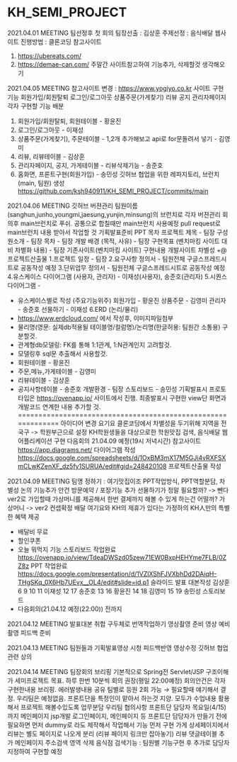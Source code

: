 # KH_SEMI_PROJECT


2021.04.01 MEETING
팀선정후 첫 회의
팀장선출 : 김상훈
주제선정 : 음식배달 웹사이트
진행방법 : 클론코딩
참고사이트
1. https://ubereats.com/
2. https://demae-can.com/
주말간 사이트참고하여 기능추가, 삭제할것 생각해오기


2021.04.05 MEETING
참고사이트 변경 : https://www.yogiyo.co.kr
사이트 구현 기능
회원가입/회원탈퇴
로그인/로그아웃
상품주문(가게찾기)
리뷰
공지
관리자페이지
각자 구현할 기능 배분
1. 회원가입/회원탈퇴, 회원테이블 - 황윤진
2. 로그인/로그아웃 - 이재성
3. 상품주문(가게찾기), 주문테이블 - 1,2개 추가해보고 api로 for문돌려서 넣기 - 김영미
4. 리뷰, 리뷰테이블 - 김상훈
5. 관리자페이지, 공지, 가게테이블 - 리뷰삭제기능 - 송준호
6. 홈화면, 프론트구현(회원가입) - 송민성
깃허브 협업을 위한 레파지토리, 브런치(main, 팀원) 생성
https://github.com/ksh940911/KH_SEMI_PROJECT/commits/main


2021.04.06 MEETING
깃허브 버젼관리
팀원이름(sanghun,junho,youngmi,jaesung,yunjin,minsung)의 브런치로 각자 버젼관리
회의후 main브런치로 푸쉬. 공통으로 합칠때만 main브런치 사용예정
pull request로 main브런치 내용 받아서 작업할 것
기획발표준비
PPT 목차
프로젝트 제목 - 팀장
구성원소개 - 팀장
목차 - 팀장
개발 배경 (목적, 사유) - 팀장
구현목표 (벤치마킹 사이트 대비 차별화 내용) - 팀장
기존사이트(벤치마킹 사이트) 구현내용
개발사이트 차별성
+@
프로젝트산출물
1.프로젝트 일정 - 팀장
2.요구사항 정의서 - 팀원전체 구글스프레드시트로 공동작성 예정
3.단위업무 정의서 - 팀원전체 구글스프레드시트로 공동작성 예정
4.유스케이스 다이어그램 (사용자, 관리자) - 이재성(사용자), 송준호(관리자)
5.시퀀스 다이어그램 -
- 유스케이스별로 작성 (주요기능위주)
회원가입 - 황윤진
상품주문 - 김영미
관리자 - 송준호
선물하기 - 이재성
6.ERD (논리/물리)
- https://www.erdcloud.com/ 에서 작성후, 이미지파일첨부
- 물리명(영문: 실제db적용될 테이블명/컬럼명)/논리명(한글허용: 팀원간 소통용) 구분할것.
- 관계형db모델링: FK를 통해 1:1관계, 1:N관계인지 고려할것.
- 모델링후 sql문 추출해서 사용할것.
- 회원테이블 - 황윤진
- 주문,메뉴,가게테이블 - 김영미
- 리뷰테이블 - 김상훈
- 공지사항테이블 - 송준호
개발환경 - 팀장
스토리보드 - 송민성
기획발표시 프로토타입은 https://ovenapp.io/ 사이트에서 진행.
최종발표시 구현한 view단 화면과 개발코드 연계한 내용 추가할 것.
=============================================================
아이디어 변경
요기요 클론코딩에서 차별성을 두기위해 지역을 전국구 -> 학원부근으로 설정
KH학원생들을 대상으로한 학원맛집 검색, 음식배달 웹 어플리케이션 구현
다음회의 21.04.09 예정(19시 저녁시간)
참고사이트
https://app.diagrams.net/ 다이어그램 작성
https://docs.google.com/spreadsheets/d/1OxBM3mX17M5GJi4vRXFSXmCLwKZenXF_dz5fy1SURUA/edit#gid=248420108 프로젝트산출물 작성


2021.04.09 MEETING
팀명 정하기 : 여기맛집이조
PPT작업방식, PPT역할분담, 차별성 논의
기능추가 안건
방문예약 / 포장기능 추가
선물하기가 정말 필요할까? -> 뺀다 ver2로
가입할때 가상머니를 제공해서 한번 결제까지 해볼 수 있게 하는건 어떨까?
가상머니 -> ver2
컨셉확정
배달
여기요와 KH의 제휴가 있다는 가정하의 KH人만의 특별한 혜택 제공
- 배달비 무료
- 할인쿠폰
- 오늘 뭐먹지 기능
스토리보드 작업완료
https://ovenapp.io/view/TdeaDWSzd05zew71EW0BxpHEHYme7FLB/0ZZ8z
PPT 작업완료
https://docs.google.com/presentation/d/1VZlXShFJVXbhDd2DAiqH-THgSKq_0X6Hb7UEvx__OL4/edit#slide=id.p1
슬라이드 발표 대본작성
김상훈 6 9 10 11
이재성 12 17
송준호 13 16
황윤진 14 18
김영미 15 19
송민성 스토리보드
- 다음회의(21.04.12 예정(22:00)) 전까지
 

2021.04.12 MEETING
발표대본 취합
구두체로 번역작업하기
영상촬영 준비
영상 예비촬영
피드백 준비


2021.04.13 MEETING
팀원들과 기획발표영상 시청
피드백반영 영상수정
깃허브 협업관련 상의


2021.04.14 MEETING
팀장회의 브리핑
기본적으로 Spring전 Servlet/JSP 구조이해가 세미프로젝트 목표.
하루 한번 10분씩 회의 권장(평일 22:00예정)
회의안건은 각자 구현한내용 브리핑. 에러발생내용 공유
팀별로 등원 2회 가능 → 필요할때 얘기해서 결정. 우리팀은 예정없음.
프론트단을 특정인이 맡아서 하는것 지양. 모두가 수업내용 활용해서 프로젝트 해볼수있도록 업무분담
우리팀 협의사항
프론트단 담당자 목요일(4/15)까지 메인페이지 jsp개발
로그인페이지, 메인페이지 등 프론트단 담당자가 만들기 전에 필요하면 먼저 dummy로 라도 제작해서 작업해서 기능 먼저 구현
가게 상세페이지에서 리뷰는 별도 페이지로 나오게 분리 (리뷰 페이지 링크만 잡아놓기)
리뷰 댓글테이블 추가
메인페이지 주소검색 영역 삭제
음식점 검색기능 : 팀원별 기능구현 후 추가로 담당자 지정하여 구현할 예정




